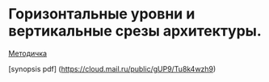# Горизонтальные уровни и вертикальные срезы архитектуры.

[Методичка](https://gbcdn.mrgcdn.ru/uploads/asset/4646406/attachment/1f4089ae52752eaf0345f5150a1fe354.pdf)

[synopsis pdf] (https://cloud.mail.ru/public/gUP9/Tu8k4wzh9)

